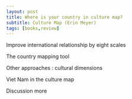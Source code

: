 ```yaml
---
layout: post
title: Where is your country in culture map?
subtitle: Culture Map (Erin Meyer)
tags: [books,review]
---
```


Improve international relationship by eight scales

The country mapping tool

Other approaches : cultural dimensions


Viet Nam in the culture map

Discussion more
